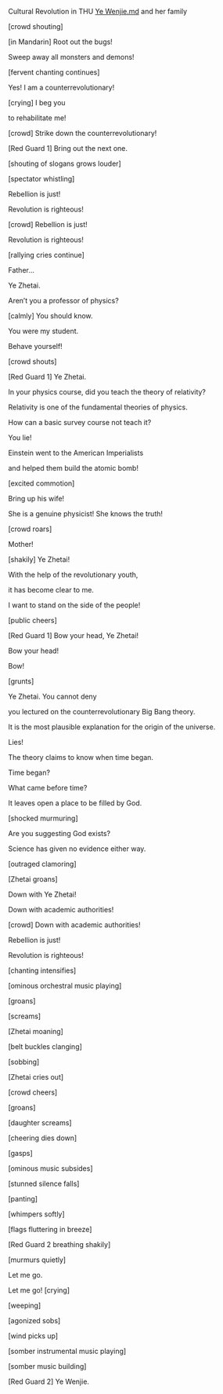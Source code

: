 Cultural Revolution in THU [Ye Wenjie.md](./Ye%20Wenjie.md) and her family

\[crowd shouting\]

\[in Mandarin\] Root out the bugs!

Sweep away all monsters and demons!

\[fervent chanting continues\]

Yes! I am a counterrevolutionary!

\[crying\] I beg you

to rehabilitate me!

\[crowd\] Strike down the counterrevolutionary!

\[Red Guard 1\] Bring out the next one.

\[shouting of slogans grows louder\]

\[spectator whistling\]

Rebellion is just!

Revolution is righteous!

\[crowd\] Rebellion is just!

Revolution is righteous!

\[rallying cries continue\]

Father…

Ye Zhetai.

Aren’t you a professor of physics?

\[calmly\] You should know.

You were my student.

Behave yourself!

\[crowd shouts\]

\[Red Guard 1\] Ye Zhetai.

In your physics course, did you teach the theory of relativity?

Relativity is one of the fundamental theories of physics.

How can a basic survey course not teach it?

You lie!

Einstein went to the American Imperialists

and helped them build the atomic bomb!

\[excited commotion\]

Bring up his wife!

She is a genuine physicist! She knows the truth!

\[crowd roars\]

Mother!

\[shakily\] Ye Zhetai!

With the help of the revolutionary youth,

it has become clear to me.

I want to stand on the side of the people!

\[public cheers\]

\[Red Guard 1\] Bow your head, Ye Zhetai!

Bow your head!

Bow!

\[grunts\]

Ye Zhetai. You cannot deny

you lectured on the counterrevolutionary Big Bang theory.

It is the most plausible explanation for the origin of the universe.

Lies!

The theory claims to know when time began.

Time began?

What came before time?

It leaves open a place to be filled by God.

\[shocked murmuring\]

Are you suggesting God exists?

Science has given no evidence either way.

\[outraged clamoring\]

\[Zhetai groans\]

Down with Ye Zhetai!

Down with academic authorities!

\[crowd\] Down with academic authorities!

Rebellion is just!

Revolution is righteous!

\[chanting intensifies\]

\[ominous orchestral music playing\]

\[groans\]

\[screams\]

\[Zhetai moaning\]

\[belt buckles clanging\]

\[sobbing\]

\[Zhetai cries out\]

\[crowd cheers\]

\[groans\]

\[daughter screams\]

\[cheering dies down\]

\[gasps\]

\[ominous music subsides\]

\[stunned silence falls\]

\[panting\]

\[whimpers softly\]

\[flags fluttering in breeze\]

\[Red Guard 2 breathing shakily\]

\[murmurs quietly\]

Let me go.

Let me go! \[crying\]

\[weeping\]

\[agonized sobs\]

\[wind picks up\]

\[somber instrumental music playing\]

\[somber music building\]

\[Red Guard 2\] Ye Wenjie.